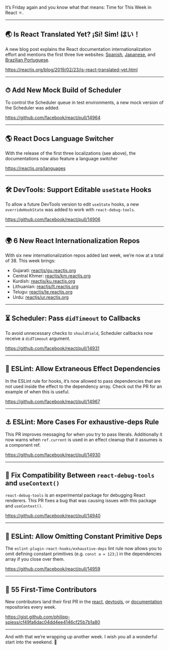 It’s Friday again and you know what that means: Time for This Week in React ⚛️.

---

## 🌏 Is React Translated Yet? ¡Sí! Sim! はい！

A new blog post explains the React documentation internationalization effort and mentions the first three live websites: [Spanish](https://es.reactjs.org/), [Japanese](https://ja.reactjs.org/), and [Brazilian Portuguese](https://pt-br.reactjs.org/).

https://reactjs.org/blog/2019/02/23/is-react-translated-yet.html

---

## ⏱ Add New Mock Build of Scheduler

To control the Scheduler queue in test environments, a new mock version of the Scheduler was added.

https://github.com/facebook/react/pull/14964

---

## 🌎 React Docs Language Switcher

With the release of the first three localizations (see above), the documentations now also feature a language switcher

https://reactjs.org/languages

---

## 🛠 DevTools: Support Editable `useState` Hooks

To allow a future DevTools version to edit `useState` hooks, a new `overrideHookState` was added to work with `react-debug-tools`.

https://github.com/facebook/react/pull/14906

---

## 🌍 6 New React Internationalization Repos

With six new internationalization repos added last week, we’re now at a total of 38. This week brings:

- Gujarati: [reactjs/gu.reactjs.org](https://github.com/reactjs/gu.reactjs.org)
- Central Khmer: [reactjs/km.reactjs.org](https://github.com/reactjs/km.reactjs.org)
- Kurdish: [reactjs/ku.reactjs.org](https://github.com/reactjs/ku.reactjs.org)
- Lithuanian: [reactjs/lt.reactjs.org](https://github.com/reactjs/lt.reactjs.org)
- Telugu: [reactjs/te.reactjs.org](https://github.com/reactjs/te.reactjs.org)
- Urdu: [reactjs/ur.reactjs.org](https://github.com/reactjs/ur.reactjs.org)

---

## ⏳ Scheduler: Pass `didTimeout` to Callbacks

To avoid unnecessary checks to `shouldYield`, Scheduler callbacks now receive a `didTimeout` argument.

https://github.com/facebook/react/pull/14931

---

## 🎣 ESLint: Allow Extraneous Effect Dependencies

In the ESLint rule for hooks, it’s now allowed to pass dependencies that are not used inside the effect to the dependency array. Check out the PR for an example of when this is useful.

https://github.com/facebook/react/pull/14967

---

## ⚓️ ESLint: More Cases For exhaustive-deps Rule

This PR improves messaging for when you try to pass literals. Additionally it now warns when `ref.current` is used in an effect cleanup that it assumes is a component ref.

https://github.com/facebook/react/pull/14930

---

## 🐛 Fix Compatibility Between `react-debug-tools` and `useContext()`

`react-debug-tools` is an experimental package for debugging React renderers. This PR fixes a bug that was causing issues with this package and `useContext()`.

https://github.com/facebook/react/pull/14940

---

## 📌 ESLint: Allow Omitting Constant Primitive Deps

The `eslint-plugin-react-hooks/exhaustive-deps` lint rule now allows you to omit defining constant primitives (e.g. `const a = 123;`) in the dependencies array if you close over them.

https://github.com/facebook/react/pull/14959

---

## 👏 55 First-Time Contributors

New contributors land their first PR in the [react](https://github.com/facebook/react), [devtools](https://github.com/facebook/react-devtools), or [documentation](https://github.com/reactjs/reactjs.org) repositories every week.

https://gist.github.com/philipp-spiess/cf49fa6dac04dd4ee4146cf25b7b1a80

---

And with that we’re wrapping up another week. I wish you all a wonderful start into the weekend. 👋
